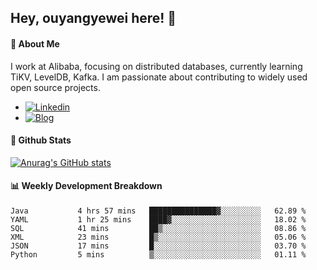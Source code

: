 ## Hey, ouyangyewei here! :wave:

#### :rocket: About Me
I work at Alibaba, focusing on distributed databases, currently learning TiKV, LevelDB, Kafka. I am passionate about contributing to widely used open source projects.

- [![Linkedin](https://img.shields.io/badge/LinkedIn-ouyangyewei-blue)](https://www.linkedin.com/in/ouyangyewei/)
- [![Blog](https://img.shields.io/badge/Blog-yeweiouyang-orange)](https://blog.csdn.net/yeweiouyang)

#### :star2: Github Stats
[![Anurag's GitHub stats](https://github-readme-stats.vercel.app/api?username=ouyangyewei&show_icons=true&cache_seconds=3600&theme=tokyonight)](https://github.com/anuraghazra/github-readme-stats)

#### :bar_chart: Weekly Development Breakdown
<!--START_SECTION:waka-->

```text
Java           4 hrs 57 mins   ███████████████▓░░░░░░░░░   62.89 %
YAML           1 hr 25 mins    ████▓░░░░░░░░░░░░░░░░░░░░   18.02 %
SQL            41 mins         ██▒░░░░░░░░░░░░░░░░░░░░░░   08.86 %
XML            23 mins         █▒░░░░░░░░░░░░░░░░░░░░░░░   05.06 %
JSON           17 mins         █░░░░░░░░░░░░░░░░░░░░░░░░   03.70 %
Python         5 mins          ▒░░░░░░░░░░░░░░░░░░░░░░░░   01.11 %
```

<!--END_SECTION:waka-->
